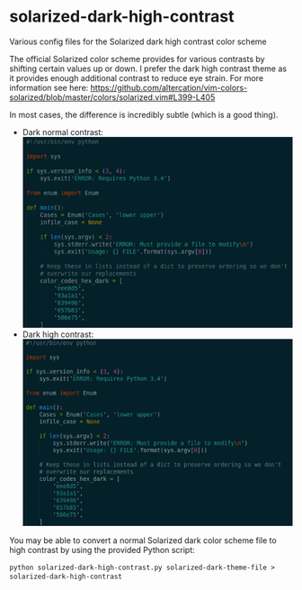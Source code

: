 # solarized-dark-high-contrast
Various config files for the Solarized dark high contrast color scheme

The official Solarized color scheme provides for various contrasts by shifting certain values up or down. I prefer the dark high contrast theme as it provides enough additional contrast to reduce eye strain. For more information see here:
https://github.com/altercation/vim-colors-solarized/blob/master/colors/solarized.vim#L399-L405

In most cases, the difference is incredibly subtle (which is a good thing).
 - Dark normal contrast:  
 ![solarized-dark](solarized-dark.png)
 - Dark high contrast:  
 ![solarized-dark-high-contrast](solarized-dark-high-contrast.png)

You may be able to convert a normal Solarized dark color scheme file to high contrast by using the provided Python script:

```
python solarized-dark-high-contrast.py solarized-dark-theme-file > solarized-dark-high-contrast
```
